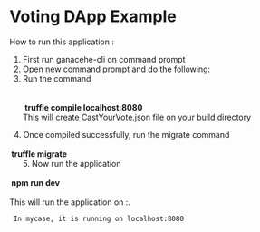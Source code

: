 # Voting DApp Example

How to run this application :
  1. First run ganacehe-cli on command prompt
  2. Open new command prompt and do the following:
  3. Run the command  
      </br></br>
      <b> truffle compile localhost:8080 </b>
    
    This will create CastYourVote.json file on your build directory
    
   4. Once compiled successfully, run the migrate command
       </br></br><b> truffle migrate </b></br>
      
   5. Now run the application
        </br></br><b>  npm run dev </b></br>
        
    </br> This will run the application on <host>:<port>. 
     
     
     In mycase, it is running on localhost:8080
     
     
  
  
